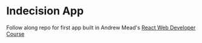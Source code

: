 # Indecision App

Follow along repo for first app built in Andrew Mead's [React Web Developer Course](https://www.udemy.com/react-2nd-edition/) 
